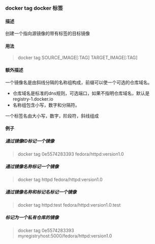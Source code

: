 ### docker tag docker 标签

#### 描述

创建一个指向源镜像的带有标签的目标镜像

#### 用法

> docker tag SOURCE_IMAGE[:TAG] TARGET_IMAGE[:TAG]

#### 额外描述

一个镜像名是由斜线分隔的名称组构成，前缀可以使一个可选的仓库域名。
* 仓库域名是标准的dns规则，可选端口，如果不指明仓库域名，默认是registry-1.docker.io
* 名称组包含小写，数字和分隔符。

一个标签名由大小写，数字，阶段符，斜线组成


#### 例子

##### 通过镜像ID标记一个镜像

>  docker tag 0e5574283393 fedora/httpd:version1.0

##### 通过镜像名称标记一个镜像

>  docker tag httpd fedora/httpd:version1.0

##### 通过镜像名称和标记名标记一个镜像

> docker tag httpd:test fedora/httpd:version1.0.test

##### 标记为一个私有仓库的镜像

> docker tag 0e5574283393 myregistryhost:5000/fedora/httpd:version1.0 
